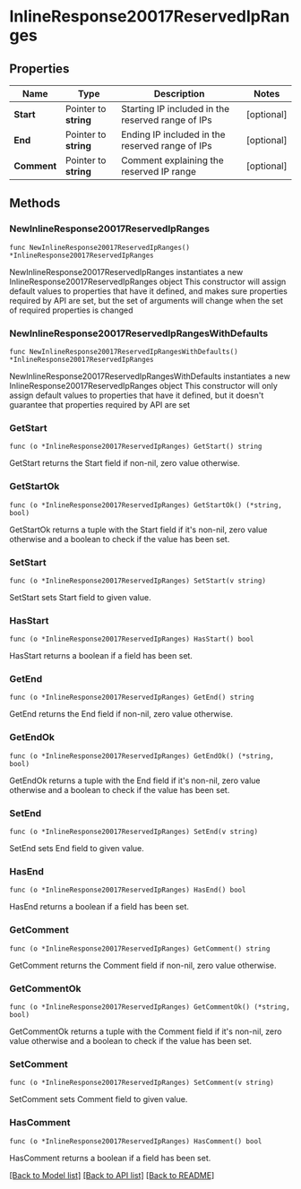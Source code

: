 # InlineResponse20017ReservedIpRanges

## Properties

Name | Type | Description | Notes
------------ | ------------- | ------------- | -------------
**Start** | Pointer to **string** | Starting IP included in the reserved range of IPs | [optional] 
**End** | Pointer to **string** | Ending IP included in the reserved range of IPs | [optional] 
**Comment** | Pointer to **string** | Comment explaining the reserved IP range | [optional] 

## Methods

### NewInlineResponse20017ReservedIpRanges

`func NewInlineResponse20017ReservedIpRanges() *InlineResponse20017ReservedIpRanges`

NewInlineResponse20017ReservedIpRanges instantiates a new InlineResponse20017ReservedIpRanges object
This constructor will assign default values to properties that have it defined,
and makes sure properties required by API are set, but the set of arguments
will change when the set of required properties is changed

### NewInlineResponse20017ReservedIpRangesWithDefaults

`func NewInlineResponse20017ReservedIpRangesWithDefaults() *InlineResponse20017ReservedIpRanges`

NewInlineResponse20017ReservedIpRangesWithDefaults instantiates a new InlineResponse20017ReservedIpRanges object
This constructor will only assign default values to properties that have it defined,
but it doesn't guarantee that properties required by API are set

### GetStart

`func (o *InlineResponse20017ReservedIpRanges) GetStart() string`

GetStart returns the Start field if non-nil, zero value otherwise.

### GetStartOk

`func (o *InlineResponse20017ReservedIpRanges) GetStartOk() (*string, bool)`

GetStartOk returns a tuple with the Start field if it's non-nil, zero value otherwise
and a boolean to check if the value has been set.

### SetStart

`func (o *InlineResponse20017ReservedIpRanges) SetStart(v string)`

SetStart sets Start field to given value.

### HasStart

`func (o *InlineResponse20017ReservedIpRanges) HasStart() bool`

HasStart returns a boolean if a field has been set.

### GetEnd

`func (o *InlineResponse20017ReservedIpRanges) GetEnd() string`

GetEnd returns the End field if non-nil, zero value otherwise.

### GetEndOk

`func (o *InlineResponse20017ReservedIpRanges) GetEndOk() (*string, bool)`

GetEndOk returns a tuple with the End field if it's non-nil, zero value otherwise
and a boolean to check if the value has been set.

### SetEnd

`func (o *InlineResponse20017ReservedIpRanges) SetEnd(v string)`

SetEnd sets End field to given value.

### HasEnd

`func (o *InlineResponse20017ReservedIpRanges) HasEnd() bool`

HasEnd returns a boolean if a field has been set.

### GetComment

`func (o *InlineResponse20017ReservedIpRanges) GetComment() string`

GetComment returns the Comment field if non-nil, zero value otherwise.

### GetCommentOk

`func (o *InlineResponse20017ReservedIpRanges) GetCommentOk() (*string, bool)`

GetCommentOk returns a tuple with the Comment field if it's non-nil, zero value otherwise
and a boolean to check if the value has been set.

### SetComment

`func (o *InlineResponse20017ReservedIpRanges) SetComment(v string)`

SetComment sets Comment field to given value.

### HasComment

`func (o *InlineResponse20017ReservedIpRanges) HasComment() bool`

HasComment returns a boolean if a field has been set.


[[Back to Model list]](../README.md#documentation-for-models) [[Back to API list]](../README.md#documentation-for-api-endpoints) [[Back to README]](../README.md)


